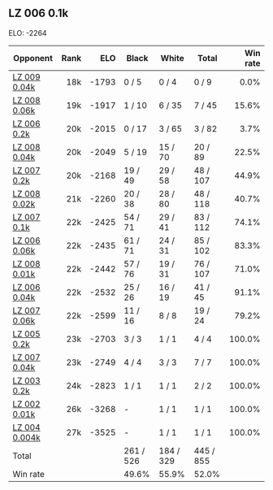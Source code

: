 ## LZ 006 0.1k ##

ELO: -2264

Opponent | Rank | ELO | Black | White | Total | Win rate
---------|-----:|----:|-------|-------|-------|-------:
[LZ 009 0.04k](LZ%20009%200.04k.md) | 18k | -1793 | 0 / 5 | 0 / 4 | 0 / 9 | 0.0%
[LZ 008 0.06k](LZ%20008%200.06k.md) | 19k | -1917 | 1 / 10 | 6 / 35 | 7 / 45 | 15.6%
[LZ 006 0.2k](LZ%20006%200.2k.md) | 20k | -2015 | 0 / 17 | 3 / 65 | 3 / 82 | 3.7%
[LZ 008 0.04k](LZ%20008%200.04k.md) | 20k | -2049 | 5 / 19 | 15 / 70 | 20 / 89 | 22.5%
[LZ 007 0.2k](LZ%20007%200.2k.md) | 20k | -2168 | 19 / 49 | 29 / 58 | 48 / 107 | 44.9%
[LZ 008 0.02k](LZ%20008%200.02k.md) | 21k | -2260 | 20 / 38 | 28 / 80 | 48 / 118 | 40.7%
[LZ 007 0.1k](LZ%20007%200.1k.md) | 22k | -2425 | 54 / 71 | 29 / 41 | 83 / 112 | 74.1%
[LZ 006 0.06k](LZ%20006%200.06k.md) | 22k | -2435 | 61 / 71 | 24 / 31 | 85 / 102 | 83.3%
[LZ 008 0.01k](LZ%20008%200.01k.md) | 22k | -2442 | 57 / 76 | 19 / 31 | 76 / 107 | 71.0%
[LZ 006 0.04k](LZ%20006%200.04k.md) | 22k | -2532 | 25 / 26 | 16 / 19 | 41 / 45 | 91.1%
[LZ 007 0.06k](LZ%20007%200.06k.md) | 22k | -2599 | 11 / 16 | 8 / 8 | 19 / 24 | 79.2%
[LZ 005 0.2k](LZ%20005%200.2k.md) | 23k | -2703 | 3 / 3 | 1 / 1 | 4 / 4 | 100.0%
[LZ 007 0.04k](LZ%20007%200.04k.md) | 23k | -2749 | 4 / 4 | 3 / 3 | 7 / 7 | 100.0%
[LZ 003 0.2k](LZ%20003%200.2k.md) | 24k | -2823 | 1 / 1 | 1 / 1 | 2 / 2 | 100.0%
[LZ 002 0.01k](LZ%20002%200.01k.md) | 26k | -3268 | - | 1 / 1 | 1 / 1 | 100.0%
[LZ 004 0.004k](LZ%20004%200.004k.md) | 27k | -3525 | - | 1 / 1 | 1 / 1 | 100.0%
Total | | | 261 / 526 | 184 / 329 | 445 / 855 | 
Win rate| | | 49.6% | 55.9% | 52.0% | 
